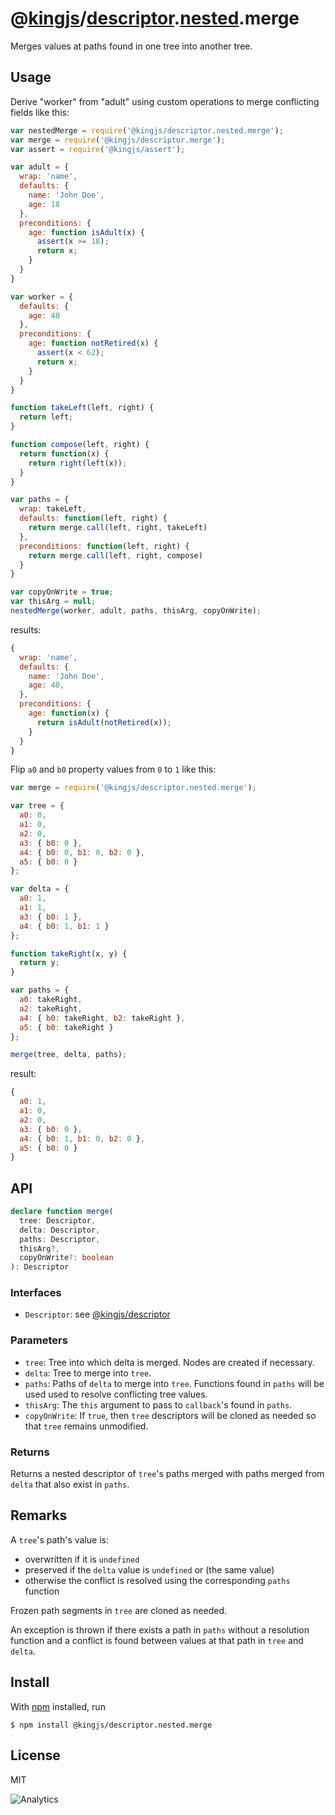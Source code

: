 # @[kingjs](https://www.npmjs.com/package/kingjs)/[descriptor](https://www.npmjs.com/package/@kingjs/descriptor).[nested](https://www.npmjs.com/package/@kingjs/descriptor.nested).merge
Merges values at paths found in one tree into another tree. 
## Usage
Derive "worker" from "adult" using custom operations to merge conflicting fields like this:
```js
var nestedMerge = require('@kingjs/descriptor.nested.merge');
var merge = require('@kingjs/descriptor.merge');
var assert = require('@kingjs/assert');

var adult = {
  wrap: 'name',
  defaults: {
    name: 'John Doe',
    age: 18
  },
  preconditions: {
    age: function isAdult(x) {
      assert(x >= 18);
      return x;
    }
  }
}

var worker = {
  defaults: {
    age: 40
  },
  preconditions: {
    age: function notRetired(x) {
      assert(x < 62);
      return x;
    }
  }
}

function takeLeft(left, right) {
  return left;
}

function compose(left, right) {
  return function(x) {
    return right(left(x));
  }
}

var paths = {
  wrap: takeLeft,
  defaults: function(left, right) { 
    return merge.call(left, right, takeLeft)
  },
  preconditions: function(left, right) {
    return merge.call(left, right, compose)
  }
}

var copyOnWrite = true;
var thisArg = null;
nestedMerge(worker, adult, paths, thisArg, copyOnWrite);
```
results:
```js
{
  wrap: 'name',
  defaults: {
    name: 'John Doe',
    age: 40,
  },
  preconditions: {
    age: function(x) {
      return isAdult(notRetired(x));
    } 
  }
}
``` 
Flip `a0` and `b0` property values from `0` to `1` like this:
```js
var merge = require('@kingjs/descriptor.nested.merge');

var tree = {
  a0: 0,
  a1: 0,
  a2: 0,
  a3: { b0: 0 },
  a4: { b0: 0, b1: 0, b2: 0 },
  a5: { b0: 0 }
};

var delta = { 
  a0: 1,
  a1: 1,
  a3: { b0: 1 },
  a4: { b0: 1, b1: 1 }
};

function takeRight(x, y) { 
  return y;
}

var paths = {
  a0: takeRight,
  a2: takeRight,
  a4: { b0: takeRight, b2: takeRight },
  a5: { b0: takeRight }
};

merge(tree, delta, paths);
```
result:
```js
{
  a0: 1,
  a1: 0,
  a2: 0,
  a3: { b0: 0 },
  a4: { b0: 1, b1: 0, b2: 0 },
  a5: { b0: 0 }
}
```
## API
```ts
declare function merge(
  tree: Descriptor,
  delta: Descriptor,
  paths: Descriptor,
  thisArg?,
  copyOnWrite?: boolean
): Descriptor
```
### Interfaces
- `Descriptor`: see [@kingjs/descriptor][descriptor]
### Parameters
- `tree`: Tree into which delta is merged. Nodes are created if necessary.
- `delta`: Tree to merge into `tree`. 
- `paths`: Paths of `delta` to merge into `tree`. Functions found in `paths` will be used used to resolve conflicting tree values.
- `thisArg`: The `this` argument to pass to `callback`'s found in `paths`.
- `copyOnWrite`: If `true`, then `tree` descriptors will be cloned as needed so that `tree` remains unmodified.
### Returns
Returns a nested descriptor of `tree`'s paths merged with paths merged from `delta` that also exist in `paths`.
## Remarks
A `tree`'s path's value is: 
- overwritten if it is `undefined`
- preserved if the `delta` value is `undefined` or (the same value)
- otherwise the conflict is resolved using the corresponding `paths` function

Frozen path segments in `tree` are cloned as needed.

An exception is thrown if there exists a path in `paths` without a resolution function and a conflict is found between values at that path in `tree` and `delta`.
## Install
With [npm](https://npmjs.org/) installed, run
```
$ npm install @kingjs/descriptor.nested.merge
```
## License
MIT

![Analytics](https://analytics.kingjs.net/descriptor/nested/merge)


  [descriptor]: https://www.npmjs.com/package/@kingjs/descriptor
